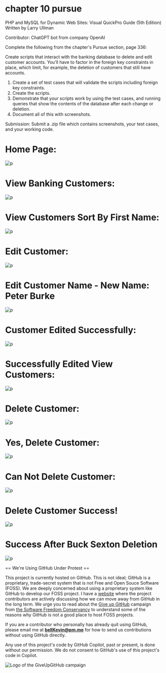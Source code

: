 # chapter 10 pursue

PHP and MySQL for Dynamic Web Sites: Visual QuickPro Guide (5th Edition) Written by Larry Ullman

Contributor: ChatGPT bot from company OpenAI

Complete the following from the chapter's Pursue section, page 336:

Create scripts that interact with the banking database to delete and edit customer accounts. You’ll have to factor in the foreign key constraints in place, which limit, for example, the deletion of customers that still have accounts. 

1. Create a set of test cases that will validate the scripts including foreign key constraints.
2. Create the scripts.
3. Demonstrate that your scripts work by using the test cases, and running queries that show the contents of the database after each change or deletion.
4. Document all of this with screenshots.

Submission: Submit a .zip file which contains screenshots, your test cases, and your working code.

# Home Page:

![p](https://github.com/bell-kevin/chap10pursuePHP/blob/main/chap10pursue/screenshots/new1HomePage.PNG)

# View Banking Customers:

![p](https://github.com/bell-kevin/chap10pursuePHP/blob/main/chap10pursue/screenshots/new2ViewUsers.PNG)

# View Customers Sort By First Name:

![p](https://github.com/bell-kevin/chap10pursuePHP/blob/main/chap10pursue/screenshots/new3ViewUsersSortByFirstName.PNG)

# Edit Customer:

![p](https://github.com/bell-kevin/chap10pursuePHP/blob/main/chap10pursue/screenshots/new4EditUser.PNG)

# Edit Customer Name - New Name: Peter Burke

![p](https://github.com/bell-kevin/chap10pursuePHP/blob/main/chap10pursue/screenshots/new5editUserPeterBurke.PNG)

# Customer Edited Successfully:

![p](https://github.com/bell-kevin/chap10pursuePHP/blob/main/chap10pursue/screenshots/new6customerEdited.PNG)

# Successfully Edited View Customers:

![p](https://github.com/bell-kevin/chap10pursuePHP/blob/main/chap10pursue/screenshots/new7editedViewUsers.PNG)

# Delete Customer:

![p](https://github.com/bell-kevin/chap10pursuePHP/blob/main/chap10pursue/screenshots/new8deleteCustomer.PNG)

# Yes, Delete Customer:

![p](https://github.com/bell-kevin/chap10pursuePHP/blob/main/chap10pursue/screenshots/new9deleteCustomerYes.PNG)

# Can Not Delete Customer:

![p](https://github.com/bell-kevin/chap10pursuePHP/blob/main/chap10pursue/screenshots/new10deleteCustomerCanNotDelete.PNG)

# Delete Customer Success!

![p](https://github.com/bell-kevin/chap10pursuePHP/blob/main/chap10pursue/screenshots/new11deleteCustomerSuccess.PNG)

# Success After Buck Sexton Deletion

![p](https://github.com/bell-kevin/chap10pursuePHP/blob/main/chap10pursue/screenshots/new12successAfterBuckSextonDeletion.PNG)

== We're Using GitHub Under Protest ==

This project is currently hosted on GitHub.  This is not ideal; GitHub is a
proprietary, trade-secret system that is not Free and Open Souce Software
(FOSS).  We are deeply concerned about using a proprietary system like GitHub
to develop our FOSS project. I have a [website](https://bellKevin.me) where the
project contributors are actively discussing how we can move away from GitHub
in the long term.  We urge you to read about the [Give up GitHub](https://GiveUpGitHub.org) campaign 
from [the Software Freedom Conservancy](https://sfconservancy.org) to understand some of the reasons why GitHub is not 
a good place to host FOSS projects.

If you are a contributor who personally has already quit using GitHub, please
email me at **bellKevin@pm.me** for how to send us contributions without
using GitHub directly.

Any use of this project's code by GitHub Copilot, past or present, is done
without our permission.  We do not consent to GitHub's use of this project's
code in Copilot.

![Logo of the GiveUpGitHub campaign](https://sfconservancy.org/img/GiveUpGitHub.png)
